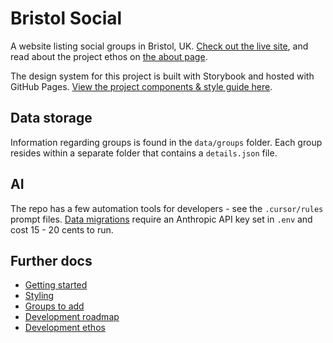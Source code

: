 # Bristol Social

A website listing social groups in Bristol, UK. [Check out the live site](https://bristolsocialgroups.com/), and read about the project ethos on [the about page](https://bristolsocialgroups.com/about).

The design system for this project is built with Storybook and hosted with GitHub Pages. [View the project components & style guide here](https://jhancock532.github.io/bristol-social-groups/?path=/docs/introduction--docs).

## Data storage

Information regarding groups is found in the `data/groups` folder. Each group resides within a separate folder that contains a `details.json` file.

## AI

The repo has a few automation tools for developers - see the `.cursor/rules` prompt files. [Data migrations](https://github.com/jhancock532/bristol-social-groups/blob/main/documentation/migrations.md) require an Anthropic API key set in `.env` and cost 15 - 20 cents to run.

## Further docs

- [Getting started](https://github.com/jhancock532/bristol-social-groups/blob/main/documentation/getting-started.md)
- [Styling](https://github.com/jhancock532/bristol-social-groups/blob/main/documentation/styling.md)
- [Groups to add](https://github.com/jhancock532/bristol-social-groups/blob/main/documentation/groups-to-add.md)
- [Development roadmap](https://github.com/jhancock532/bristol-social-groups/blob/main/documentation/development-roadmap.md)
- [Development ethos](https://github.com/jhancock532/bristol-social-groups/blob/main/documentation/development-ethos.md)
